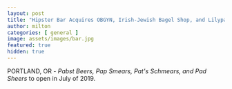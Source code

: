 ```yaml
---
layout: post
title: "Hipster Bar Acquires OBGYN, Irish-Jewish Bagel Shop, and Lilypad Gardening Tool Rental"
author: milton
categories: [ general ]
image: assets/images/bar.jpg
featured: true
hidden: true
---
```


PORTLAND, OR - _Pabst Beers, Pap Smears, Pat's Schmears, and Pad Sheers_ to open in July of 2019.